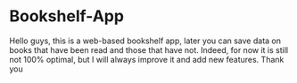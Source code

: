 # Bookshelf-App
Hello guys, this is a web-based bookshelf app, later you can save data on books that have been read and those that have not. Indeed, for now it is still not 100% optimal, but I will always improve it and add new features. Thank you
